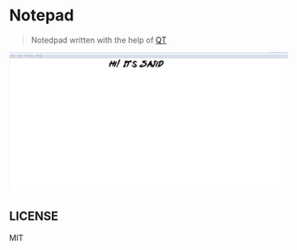 # Notepad

> Notedpad written with the help of [QT](https://www.qt.io/)




![](screenshot/Capture.PNG)

## LICENSE

MIT
